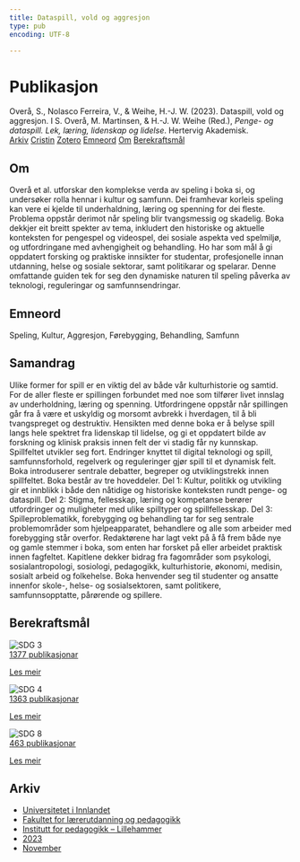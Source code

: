 ```yaml
---
title: Dataspill, vold og aggresjon
type: pub
encoding: UTF-8

---
```

<h1>Publikasjon</h1>
<article id="csl-bib-container-L3ZJS7XN" class="csl-bib-container">
  <div class="csl-bib-body"> <div class="csl-entry">Overå, S., Nolasco Ferreira, V., &#38; Weihe, H.-J. W. (2023). Dataspill, vold og aggresjon. I S. Overå, M. Martinsen, &#38; H.-J. W. Weihe (Red.), <i>Penge- og dataspill. Lek, læring, lidenskap og lidelse</i>. Hertervig Akademisk.</div> </div>
  <div class="csl-bib-buttons">
    <a href="#taxonomy-article-L3ZJS7XN" alt="archive" class="csl-bib-button">Arkiv</a>
    <a href="https://app.cristin.no/results/show.jsf?id=2197508" alt="Cristin" class="csl-bib-button">Cristin</a>
    <a href="http://zotero.org/groups/5881554/items/L3ZJS7XN" alt="Zotero" class="csl-bib-button">Zotero</a>
    <a href="#keywords-article-L3ZJS7XN" alt="keywords" class="csl-bib-button">Emneord</a>
    <a href="#about-article-L3ZJS7XN" alt="about_pub" class="csl-bib-button">Om</a>
    <a href="#sdg-article-L3ZJS7XN" alt="sdg" class="csl-bib-button">Berekraftsmål</a>
  </div>
  <div id="csl-bib-meta-container-L3ZJS7XN"></div>
</article>
<div id="csl-bib-meta-L3ZJS7XN" class="csl-bib-meta">
  <article id="about-article-L3ZJS7XN" class="about_pub-article">
    <h1>Om</h1>
    Overå et al. utforskar den komplekse verda av speling i boka si, og undersøker rolla hennar i kultur og samfunn. Dei framhevar korleis speling kan vere ei kjelde til underhaldning, læring og spenning for dei fleste. Problema oppstår derimot når speling blir tvangsmessig og skadelig. Boka dekkjer eit breitt spekter av tema, inkludert den historiske og aktuelle konteksten for pengespel og videospel, dei sosiale aspekta ved spelmiljø, og utfordringane med avhengigheit og behandling. Ho har som mål å gi oppdatert forsking og praktiske innsikter for studentar, profesjonelle innan utdanning, helse og sosiale sektorar, samt politikarar og spelarar. Denne omfattande guiden tek for seg den dynamiske naturen til speling påverka av teknologi, reguleringar og samfunnsendringar.
  </article>
  <article id="keywords-article-L3ZJS7XN" class="keywords-article">
    <h1>Emneord</h1>
    Speling, Kultur, Aggresjon, Førebygging, Behandling, Samfunn
  </article>
  <article id="abstract-article-L3ZJS7XN" class="abstract-article">
    <h1>Samandrag</h1>
    Ulike former for spill er en viktig del av både vår kulturhistorie og samtid. For de aller fleste er spillingen forbundet med noe som tilfører livet innslag av underholdning, læring og spenning. Utfordringene oppstår når spillingen går fra å være et uskyldig og morsomt avbrekk i hverdagen, til å bli tvangspreget og destruktiv. Hensikten med denne boka er å belyse spill langs hele spektret fra lidenskap til lidelse, og gi et oppdatert bilde av forskning og klinisk praksis innen felt der vi stadig får ny kunnskap. Spillfeltet utvikler seg fort. Endringer knyttet til digital teknologi og spill, samfunnsforhold, regelverk og reguleringer gjør spill til et dynamisk felt. Boka introduserer sentrale debatter, begreper og utviklingstrekk innen spillfeltet. Boka består av tre hoveddeler. Del 1: Kultur, politikk og utvikling gir et innblikk i både den nåtidige og historiske konteksten rundt penge- og dataspill. Del 2: Stigma, fellesskap, læring og kompetanse berører utfordringer og muligheter med ulike spilltyper og spillfellesskap. Del 3: Spilleproblematikk, forebygging og behandling tar for seg sentrale problemområder som hjelpeapparatet, behandlere og alle som arbeider med forebygging står overfor. Redaktørene har lagt vekt på å få frem både nye og gamle stemmer i boka, som enten har forsket på eller arbeidet praktisk innen fagfeltet. Kapitlene dekker bidrag fra fagområder som psykologi, sosialantropologi, sosiologi, pedagogikk, kulturhistorie, økonomi, medisin, sosialt arbeid og folkehelse. Boka henvender seg til studenter og ansatte innenfor skole-, helse- og sosialsektoren, samt politikere, samfunnsopptatte, pårørende og spillere.
  </article>
  <article id="sdg-article-L3ZJS7XN" class="sdg-article">
    <h1>Berekraftsmål</h1>
    <div class="sdg-container"><div id="sdg3" class="sdg">
        <img src="{{< params subfolder >}}images/sdg/sdg03_nn.png" class="image" alt="SDG 3">
        <div class="sdg-overlay">
          <a href="{{< params subfolder >}}nn/archive/?sdg=3#archive" class="sdg-publication-count"><span>1377</span> publikasjonar</a>
          <p><a href="https://fn.no/om-fn/fns-baerekraftsmaal/god-helse-og-livskvalitet?lang=nno-NO" class="sdg-read-more">Les meir</a></p>
        </div>
      </div> <div id="sdg4" class="sdg">
        <img src="{{< params subfolder >}}images/sdg/sdg04_nn.png" class="image" alt="SDG 4">
        <div class="sdg-overlay">
          <a href="{{< params subfolder >}}nn/archive/?sdg=4#archive" class="sdg-publication-count"><span>1363</span> publikasjonar</a>
          <p><a href="https://fn.no/om-fn/fns-baerekraftsmaal/god-utdanning?lang=nno-NO" class="sdg-read-more">Les meir</a></p>
        </div>
      </div> <div id="sdg8" class="sdg">
        <img src="{{< params subfolder >}}images/sdg/sdg08_nn.png" class="image" alt="SDG 8">
        <div class="sdg-overlay">
          <a href="{{< params subfolder >}}nn/archive/?sdg=8#archive" class="sdg-publication-count"><span>463</span> publikasjonar</a>
          <p><a href="https://fn.no/om-fn/fns-baerekraftsmaal/anstendig-arbeid-og-oekonomisk-vekst?lang=nno-NO" class="sdg-read-more">Les meir</a></p>
        </div>
      </div></div>
  </article>
  <article id="taxonomy-article-L3ZJS7XN" class="taxonomy-article">
    <h1>Arkiv</h1>
    <ul>
      <li><a href="{{< params subfolder >}}nn/archive/?key=3DCRN523">Universitetet i Innlandet</a></li>
      <li><a href="{{< params subfolder >}}nn/archive/?key=WYNZA47F">Fakultet for lærerutdanning og pedagogikk</a></li>
      <li><a href="{{< params subfolder >}}nn/archive/?key=L8MA547R">Institutt for pedagogikk – Lillehammer</a></li>
      <li><a href="{{< params subfolder >}}nn/archive/?key=X7DWC6UD">2023</a></li>
      <li><a href="{{< params subfolder >}}nn/archive/?key=DVPNSX4X">November</a></li>
    </ul>
  </article>
</div>
